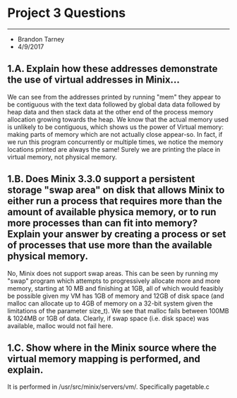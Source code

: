 # Project 3 Questions
---
- Brandon Tarney
- 4/9/2017

## 1.A. Explain how these addresses demonstrate the use of virtual addresses in Minix...

We can see from the addresses printed by running "mem" [](VirtualMemoryAddresses.png) they appear to be contiguous with the text data followed by global data data followed by heap data and then stack data at the other end of the process memory allocation growing towards the heap. We know that the actual memory used is unlikely to be contiguous, which shows us the power of Virtual memory: making parts of memory which are not actually close appear-so. In fact, if we run this program concurrently or multiple times, we notice the memory locations printed are always the same! Surely we are printing the place in virtual memory, not physical memory. 


## 1.B. Does Minix 3.3.0 support a persistent storage "swap area" on disk that allows Minix to either run a process that requires more than the amount of available physica memory, or to run more processes than can fit into memory? Explain your answer by creating a process or set of processes that use more than the available physical memory.

No, Minix does not support swap areas. This can be seen by running my "swap" program which attempts to progressively allocate more and more memory, starting at 10 MB and finishing at 1GB, all of which would feasibly be possible given my VM has 1GB of memory and 12GB of disk space (and malloc can allocate up to 4GB of memory on a 32-bit system given the limitations of the parameter size_t). We see that malloc fails between 100MB & 1024MB or 1GB of data. Clearly, if swap space (i.e. disk space) was available, malloc would not fail here.


## 1.C. Show where in the Minix source where the virtual memory mapping is performed, and explain. 

It is performed in /usr/src/minix/servers/vm/. Specifically pagetable.c
